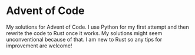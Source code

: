 # Advent of Code

My solutions for Advent of Code. I use Python for my first attempt and then rewrite the code to Rust once it works. My solutions might seem unconventional because of that. I am new to Rust so any tips for improvement are welcome!
